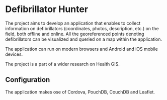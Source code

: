 # Defibrillator Hunter
The project aims to develop an application that enables to collect information on defibrillators (coordinates, photos, description, etc.) on the field, both offline and online. 
All the georeferenced points denoting defibrillators can be visualized and queried on a map within the application. 

The application can run on modern browsers and Android and iOS mobile devices. 

The project is a part of a wider research on Health GIS.

## Configuration
The application makes ose of Cordova, PouchDB, CouchDB and Leaflet.
